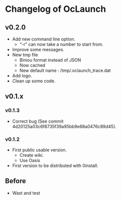 # Changelog of OcLaunch

## v0.2.0
 + Add new command line option.
   + “-r” can now take a number to start from.
 + Improve some messages.
 + New tmp file
   + Biniou format instead of JSON
   + Now cached
   + New default name : /tmp/.oclaunch_trace.dat
 + Add logo.
 + Clean up some code.

## v0.1.x

### v0.1.3
 + Correct bug (See commit 4d20125a03c6f8735f39a95bb9e68a0476c89d45).

### v0.1.2
 + First public usable version.
   + Create wiki.
   + Use Oasis
 + First version to be distributed with 0install.

## Before
 + Wast and test
